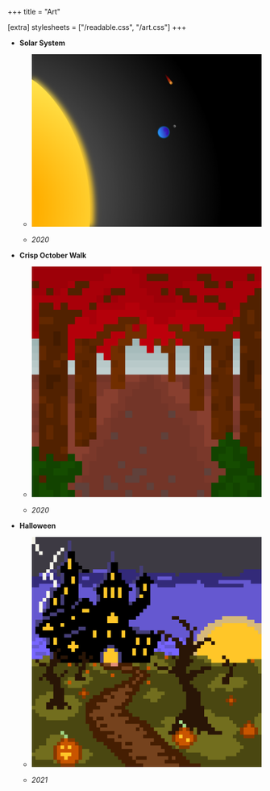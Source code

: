 +++
title = "Art"

[extra]
stylesheets = ["/readable.css", "/art.css"]
+++

- **Solar System**

	- [![Solar system](solarsystem.png)](solarsystem.png)

	- _2020_

- **Crisp October Walk**

	- [![Crisp october walk](crispoctoberwalk.png)](crispoctoberwalk.png)

	- _2020_

- **Halloween**

	- [![Halloween](halloween.png)](halloween.png)

	- _2021_
